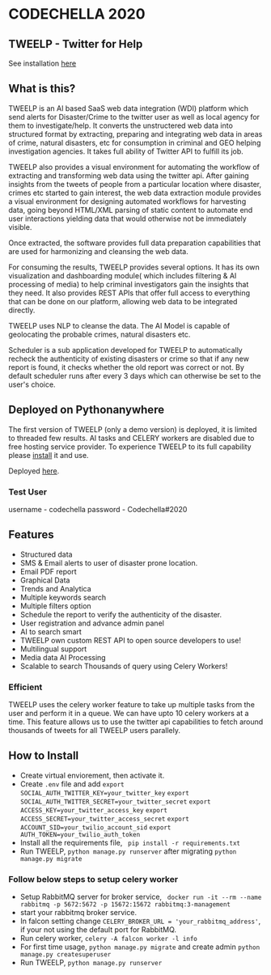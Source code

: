 # CODECHELLA 2020

## TWEELP - Twitter for Help



See installation [here](#how-to-install)

## What is this?
TWEELP is an AI based SaaS web data integration (WDI) platform which send alerts for Disaster/Crime to the twitter user as well as local agency for them to investigate/help. It converts the unstructered web data into structured format by extracting, preparing and integrating web data in areas of crime, natural disasters, etc for consumption in criminal and GEO helping investigation agencies. It takes full ability of Twitter API to fulfill its job.

TWEELP also provides a visual environment for automating the workflow of extracting and transforming web data using the twitter api. After gaining insights from  the tweets of people from a particular location where disaster, crimes etc started to gain interest, the web data extraction module provides a visual environment for designing automated workflows for harvesting data, going beyond HTML/XML parsing of static content to automate end user interactions yielding data that would otherwise not be immediately visible.

Once extracted, the software provides full data preparation capabilities that are used for harmonizing and cleansing the web data. 

For consuming the results, TWEELP provides several options. It has its own visualization and dashboarding module( which includes filtering & AI processing of media) to help criminal investigators gain the insights that they need. It also provides REST APIs that offer full access to everything that can be done on our platform, allowing web data to be integrated directly. 

TWEELP uses NLP to cleanse the data. The AI Model is capable of geolocating the probable crimes, natural disasters etc.

Scheduler is a sub application developed for TWEELP  to automatically recheck  the authenticity of existing disasters or crime so that if any new report is found, it checks whether the old report was correct or not. By default scheduler runs after every 3 days which can otherwise be set to the user's choice.


## Deployed on Pythonanywhere
The first version of TWEELP (only a demo version) is deployed, it is limited to threaded few results. AI tasks and CELERY workers are disabled due to free hosting service provider. To experience TWEELP to its full capability please [install](#how-to-install) it and use.

Deployed [here](https://tweelp.pythonanywhere.com/ "here").


### Test User
username - codechella
password - Codechella#2020


## Features
- Structured data
- SMS & Email alerts to user of disaster prone location. 
- Email PDF report
- Graphical Data
- Trends and Analytica
- Multiple keywords search
- Multiple filters option
- Schedule the report to verify the authenticity of the disaster.
- User registration and advance admin panel
- AI to search smart
- TWEELP own custom REST API to open source developers to use!
- Multilingual support
- Media data AI Processing
- Scalable to search Thousands of query using Celery Workers!



### Efficient
TWEELP uses the celery worker feature to take up multiple tasks from the user and perform it in a queue.
We can have upto 10 celery workers at a time. This feature allows us to use the twitter api capabilities to fetch around thousands of tweets for all TWEELP users parallely.


## How to Install
- Create virtual enviorement, then activate it.
- Create ```.env``` file and add ```export SOCIAL_AUTH_TWITTER_KEY=your_twitter_key```
```export SOCIAL_AUTH_TWITTER_SECRET=your_twitter_secret```
```export ACCESS_KEY=your_twitter_access_key```
```export ACCESS_SECRET=your_twitter_access_secret```
```export ACCOUNT_SID=your_twilio_account_sid```
```export AUTH_TOKEN=your_twilio_auth_token```
- Install all the requirements file, ``` pip install -r requirements.txt```
- Run TWEELP, ```python manage.py runserver``` after migrating ```python manage.py migrate```

### Follow below steps to setup celery worker
- Setup RabbitMQ server for broker service, ``` docker run -it --rm --name rabbitmq -p 5672:5672 -p 15672:15672 rabbitmq:3-management```
- start your rabbitmq broker service.
- In falcon setting change ```CELERY_BROKER_URL = 'your_rabbitmq_address'```, if your not using the default port for RabbitMQ.
- Run celery worker, ```celery -A falcon worker -l info```
- For first time usage, ```python manage.py migrate``` and create admin ```python manage.py createsuperuser```
- Run TWEELP, ```python manage.py runserver```





